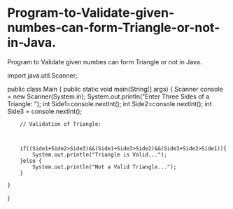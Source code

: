 # Program-to-Validate-given-numbes-can-form-Triangle-or-not-in-Java.
Program to Validate given numbes can form Triangle or not in Java.


import java.util.Scanner;

public class Main {
    public static void main(String[] args) {
        Scanner console = new Scanner(System.in);
        System.out.println("Enter Three Sides of a Triangle: ");
        int Side1=console.nextInt();
        int Side2=console.nextInt();
        int Side3 = console.nextInt();

        // Validation of Triangle:
        
       
     
        if((Side1+Side2>Side3)&&(Side1+Side3>Side2)&&(Side3+Side2>Side1)){
            System.out.println("Triangle is Valid...");
        }else {
            System.out.println("Not a Valid Triangle...");
        }

    }
}
